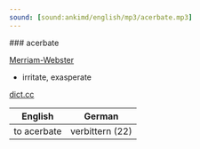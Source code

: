 ```yaml
---
sound: [sound:ankimd/english/mp3/acerbate.mp3]
---
```


\### acerbate

[Merriam-Webster](https://www.merriam-webster.com/dictionary/acerbate)

- irritate, exasperate

[dict.cc](https://www.dict.cc/acerbate)

| English        | German       |
| -------------- | ------------ |
| to acerbate | verbittern (22) |
